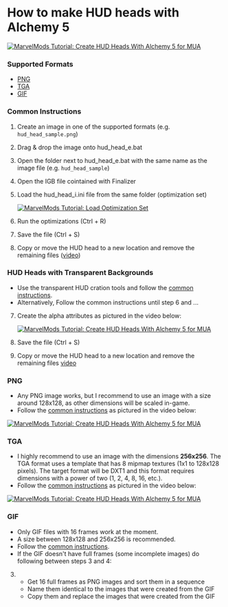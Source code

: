 # How to make HUD heads with Alchemy 5

[![MarvelMods Tutorial: Create HUD Heads With Alchemy 5 for MUA](https://img.youtube.com/vi/PyRXGYM1eyo/mqdefault.jpg)](https://youtu.be/PyRXGYM1eyo)

### Supported Formats
- [PNG](https://github.com/EthanReed517/Marvel-Mods-Batch-Scripts/blob/main/Alchemy%20Scripts#PNG)
- [TGA](https://github.com/EthanReed517/Marvel-Mods-Batch-Scripts/blob/main/Alchemy%20Scripts#TGA)
- [GIF](https://github.com/EthanReed517/Marvel-Mods-Batch-Scripts/blob/main/Alchemy%20Scripts#GIF)

### Common Instructions
1. Create an image in one of the supported formats (e.g. `hud_head_sample.png`)
2. Drag & drop the image onto hud_head_e.bat
3. Open the folder next to hud_head_e.bat with the same name as the image file (e.g. `hud_head_sample`)
4. Open the IGB file cointained with Finalizer
5. Load the hud_head_i.ini file from the same folder (optimization set)

    [![MarvelMods Tutorial: Load Optimization Set](https://www.mediafire.com/convkey/2cc0/xoxit6ztpab8lbh3g.jpg)](https://www.mediafire.com/convkey/2cc0/xoxit6ztpab8lbhzg.jpg)
6. Run the optimizations (Ctrl + R)
7. Save the file (Ctrl + S)
8. Copy or move the HUD head to a new location and remove the remaining files ([video](https://www.youtube.com/watch?v=PyRXGYM1eyo&t=160))

### HUD Heads with Transparent Backgrounds
- Use the transparent HUD cration tools and follow the [common instructions](https://github.com/EthanReed517/Marvel-Mods-Batch-Scripts/blob/main/Alchemy%20Scripts#Common%20Instructions).
- Alternatively, Follow the common instructions until step 6 and ...
7. Create the alpha attributes as pictured in the video below:

    [![MarvelMods Tutorial: Create HUD Heads With Alchemy 5 for MUA](https://img.youtube.com/vi/PyRXGYM1eyo/mqdefault.jpg)](https://www.youtube.com/watch?v=PyRXGYM1eyo&t=65)

8. Save the file (Ctrl + S)
9. Copy or move the HUD head to a new location and remove the remaining files [video](https://www.youtube.com/watch?v=PyRXGYM1eyo&t=160)

### PNG
- Any PNG image works, but I recommend to use an image with a size around 128x128, as other dimensions will be scaled in-game.
- Follow the [common instructions](https://github.com/EthanReed517/Marvel-Mods-Batch-Scripts/blob/main/Alchemy%20Scripts#Common%20Instructions) as pictured in the video below:

[![MarvelMods Tutorial: Create HUD Heads With Alchemy 5 for MUA](https://img.youtube.com/vi/PyRXGYM1eyo/mqdefault.jpg)](https://www.youtube.com/watch?v=PyRXGYM1eyo&t=180)

### TGA
- I highly recommend to use an image with the dimensions **256x256**. The TGA format uses a template that has 8 mipmap textures (1x1 to 128x128 pixels). The target format will be DXT1 and this format requires dimensions with a power of two (1, 2, 4, 8, 16, etc.).
- Follow the [common instructions](https://github.com/EthanReed517/Marvel-Mods-Batch-Scripts/blob/main/Alchemy%20Scripts#Common%20Instructions) as pictured in the video below:

[![MarvelMods Tutorial: Create HUD Heads With Alchemy 5 for MUA](https://img.youtube.com/vi/PyRXGYM1eyo/mqdefault.jpg)](https://www.youtube.com/watch?v=PyRXGYM1eyo&t=15)

### GIF
- Only GIF files with 16 frames work at the moment.
- A size between 128x128 and 256x256 is recommended.
- Follow the [common instructions](https://github.com/EthanReed517/Marvel-Mods-Batch-Scripts/blob/main/Alchemy%20Scripts#Common%20Instructions).
- If the GIF doesn't have full frames (some incomplete images) do following between steps 3 and 4:
3. - Get 16 full frames as PNG images and sort them in a sequence
   - Name them identical to the images that were created from the GIF
   - Copy them and replace the images that were created from the GIF


